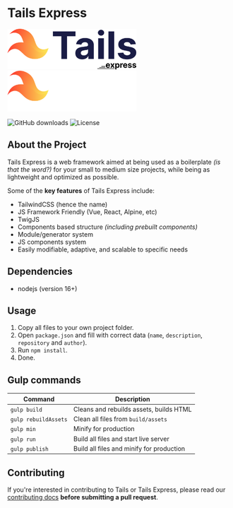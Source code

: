 <!-- Tails Express v2.1.0.220831 -->

# Tails Express

<p>
	<img src="./.github/express-logo-light.svg#gh-light-mode-only" alt="Tailwind CSS" width="292" height="92">
	<img src="./.github/express-logo-dark.svg#gh-dark-mode-only" alt="Tailwind CSS" width="292" height="92">
</p>

![GitHub downloads](https://img.shields.io/github/downloads/asertym/Tails-Express/total)
![License](https://img.shields.io/github/license/asertym/Tails-Express)

## About the Project

Tails Express is a web framework aimed at being used as a boilerplate _(is that the word?)_ for your small to medium size projects, while being as lightweight and optimized as possible.

Some of the **key features** of Tails Express include:

- TailwindCSS (hence the name)
- JS Framework Friendly (Vue, React, Alpine, etc)
- TwigJS
- Components based structure _(including prebuilt components)_
- Module/generator system
- JS components system
- Easily modifiable, adaptive, and scalable to specific needs

## Dependencies

- nodejs (version 16+)

## Usage

1. Copy all files to your own project folder.
2. Open `package.json` and fill with correct data (`name`, `description`, `repository` and `author`).
3. Run `npm install`.
4. Done.

## Gulp commands

| Command              | Description                               |
| -------------------- | ----------------------------------------- |
| `gulp build`         | Cleans and rebuilds assets, builds HTML   |
| `gulp rebuildAssets` | Clean all files from `build/assets`       |
| `gulp min`           | Minify for production                     |
| `gulp run`           | Build all files and start live server     |
| `gulp publish`       | Build all files and minify for production |

## Contributing

If you're interested in contributing to Tails or Tails Express, please read our [contributing docs](https://github.com/asertym/Tails-Express/blob/master/.github/CONTRIBUTING.md) **before submitting a pull request**.
